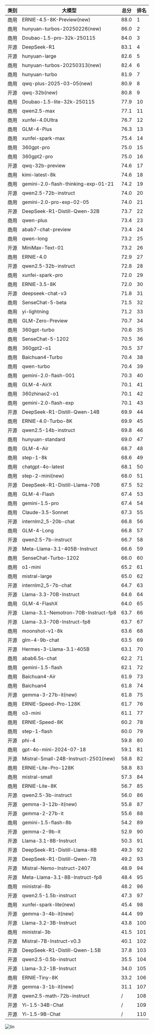 
| 类别 | 大模型                         | 总分 | 排名 |
|-----|------------------------------|---------|----|
|商用|ERNIE-4.5-8K-Preview(new)|88.0|1|
|商用|hunyuan-turbos-20250226(new)|86.0|2|
|商用|Doubao-1.5-pro-32k-250115|84.0|3|
|开源|DeepSeek-R1|83.1|4|
|开源|hunyuan-large|82.6|5|
|商用|hunyuan-turbos-20250313(new)|82.4|6|
|商用|hunyuan-turbo|81.9|7|
|商用|qwq-plus-2025-03-05(new)|80.9|8|
|开源|qwq-32b(new)|80.8|9|
|商用|Doubao-1.5-lite-32k-250115|77.9|10|
|商用|qwen2.5-max|77.1|11|
|商用|xunfei-4.0Ultra|76.7|12|
|商用|GLM-4-Plus|76.3|13|
|商用|xunfei-spark-max|75.4|14|
|商用|360gpt-pro|75.0|15|
|商用|360gpt2-pro|75.0|16|
|开源|qwq-32b-preview|74.6|17|
|商用|kimi-latest-8k|74.6|18|
|商用|gemini-2.0-flash-thinking-exp-01-21|74.2|19|
|开源|qwen2.5-72b-instruct|74.0|20|
|商用|gemini-2.0-pro-exp-02-05|74.0|21|
|开源|DeepSeek-R1-Distill-Qwen-32B|73.7|22|
|商用|qwen-plus|73.4|23|
|商用|abab7-chat-preview|73.4|24|
|商用|qwen-long|73.2|25|
|开源|MiniMax-Text-01|73.2|26|
|商用|ERNIE-4.0|72.9|27|
|开源|qwen2.5-32b-instruct|72.8|28|
|商用|xunfei-spark-pro|72.0|29|
|商用|ERNIE-3.5-8K|72.0|30|
|开源|deepseek-chat-v3|71.8|31|
|商用|SenseChat-5-beta|71.5|32|
|商用|yi-lightning|71.2|33|
|商用|GLM-Zero-Preview|70.7|34|
|商用|360gpt-turbo|70.6|35|
|商用|SenseChat-5-1202|70.5|36|
|商用|360gpt2-o1|70.5|37|
|商用|Baichuan4-Turbo|70.4|38|
|商用|qwen-turbo|70.4|39|
|商用|gemini-2.0-flash-001|70.3|40|
|商用|GLM-4-AirX|70.1|41|
|商用|360zhinao2-o1|70.1|42|
|商用|gemini-2.0-flash-exp|70.1|43|
|开源|DeepSeek-R1-Distill-Qwen-14B|69.9|44|
|商用|ERNIE-4.0-Turbo-8K|69.9|45|
|开源|qwen2.5-14b-instruct|69.8|46|
|商用|hunyuan-standard|69.0|47|
|商用|GLM-4-Air|68.7|48|
|商用|step-1-8k|68.6|49|
|商用|chatgpt-4o-latest|68.1|50|
|商用|step-2-mini(new)|68.0|51|
|开源|DeepSeek-R1-Distill-Llama-70B|67.5|52|
|商用|GLM-4-Flash|67.4|53|
|商用|gemini-1.5-pro|67.4|54|
|商用|Claude-3.5-Sonnet|67.3|55|
|开源|internlm2_5-20b-chat|66.8|56|
|商用|GLM-4-Long|66.8|57|
|开源|qwen2.5-7b-instruct|66.7|58|
|开源|Meta-Llama-3.1-405B-Instruct|66.6|59|
|商用|SenseChat-Turbo-1202|66.0|60|
|商用|o1-mini|65.2|61|
|商用|mistral-large|65.0|62|
|开源|internlm2_5-7b-chat|64.7|63|
|开源|Llama-3.3-70B-Instruct|64.6|64|
|商用|GLM-4-FlashX|64.0|65|
|开源|Llama-3.1-Nemotron-70B-Instruct-fp8|63.7|66|
|开源|Llama-3.3-70B-Instruct-fp8|63.7|67|
|商用|moonshot-v1-8k|63.6|68|
|开源|glm-4-9b-chat|63.5|69|
|开源|Hermes-3-Llama-3.1-405B|63.1|70|
|商用|abab6.5s-chat|62.2|71|
|商用|gemini-1.5-flash|62.1|72|
|商用|Baichuan4-Air|61.9|73|
|商用|Baichuan4|61.8|74|
|开源|gemma-3-27b-it(new)|61.8|75|
|商用|ERNIE-Speed-Pro-128K|61.7|76|
|商用|o3-mini|61.1|77|
|商用|ERNIE-Speed-8K|60.2|78|
|商用|step-1-flash|60.0|79|
|开源|phi-4|59.8|80|
|商用|gpt-4o-mini-2024-07-18|59.1|81|
|开源|Mistral-Small-24B-Instruct-2501(new)|58.8|82|
|商用|ERNIE-Lite-Pro-128K|58.8|83|
|商用|mistral-small|57.3|84|
|商用|ERNIE-Lite-8K|56.7|85|
|开源|qwen2.5-3b-instruct|56.0|86|
|开源|gemma-3-12b-it(new)|55.8|87|
|开源|gemma-2-27b-it|55.6|88|
|商用|gemini-1.5-flash-8b|54.2|89|
|开源|gemma-2-9b-it|52.9|90|
|开源|Llama-3.1-8B-Instruct|50.3|91|
|开源|DeepSeek-R1-Distill-Llama-8B|49.3|92|
|开源|DeepSeek-R1-Distill-Qwen-7B|49.2|93|
|开源|Mistral-Nemo-Instruct-2407|48.9|94|
|开源|Meta-Llama-3.1-8B-Instruct-fp8|48.4|95|
|商用|ministral-8b|48.2|96|
|开源|qwen2.5-1.5b-instruct|47.3|97|
|商用|xunfei-spark-lite(new)|45.4|98|
|开源|gemma-3-4b-it(new)|44.4|99|
|开源|Llama-3.2-3B-Instruct|43.8|100|
|商用|ministral-3b|41.5|101|
|开源|Mistral-7B-Instruct-v0.3|40.1|102|
|开源|DeepSeek-R1-Distill-Qwen-1.5B|37.8|103|
|开源|qwen2.5-0.5b-instruct|35.5|104|
|开源|Llama-3.2-1B-Instruct|34.0|105|
|商用|ERNIE-Tiny-8K|33.2|106|
|开源|gemma-3-1b-it(new)|31.1|107|
|开源|qwen2.5-math-72b-instruct|/|108|
|开源|Yi-1.5-34B-Chat|/|109|
|开源|Yi-1.5-9B-Chat|/|110|


![lin](../pic/总分.png)
